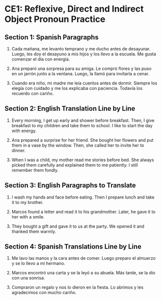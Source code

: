 <!---*************************--->

# CE1: Reflexive, Direct and Indirect Object Pronoun Practice

<!---*************************--->

## Section 1: Spanish Paragraphs

1. Cada mañana, me levanto temprano y me ducho antes de desayunar. Luego, les doy el desayuno a mis hijos y los llevo a la escuela. Me gusta comenzar el día con energía.

2. Ana preparó una sorpresa para su amiga. Le compró flores y las puso en un jarrón junto a la ventana. Luego, la llamó para invitarla a cenar.

3. Cuando era niño, mi madre me leía cuentos antes de dormir. Siempre los elegía con cuidado y me los explicaba con paciencia. Todavía los recuerdo con cariño.

## Section 2: English Translation Line by Line

1. Every morning, I get up early and shower before breakfast.
   Then, I give breakfast to my children and take them to school.
   I like to start the day with energy.

2. Ana prepared a surprise for her friend.
   She bought her flowers and put them in a vase by the window.
   Then, she called her to invite her to dinner.

3. When I was a child, my mother read me stories before bed.
   She always picked them carefully and explained them to me patiently.
   I still remember them fondly.

## Section 3: English Paragraphs to Translate

1. I wash my hands and face before eating. Then I prepare lunch and take it to my brother.

2. Marcos found a letter and read it to his grandmother. Later, he gave it to her with a smile.

3. They bought a gift and gave it to us at the party. We opened it and thanked them warmly.

## Section 4: Spanish Translations Line by Line

1. Me lavo las manos y la cara antes de comer.
   Luego preparo el almuerzo y se lo llevo a mi hermano.

2. Marcos encontró una carta y se la leyó a su abuela.
   Más tarde, se la dio con una sonrisa.

3. Compraron un regalo y nos lo dieron en la fiesta.
   Lo abrimos y les agradecimos con mucho cariño.
